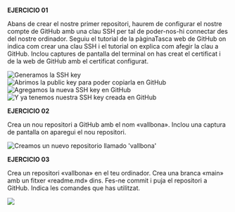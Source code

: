 
**EJERCICIO 01**

Abans de crear el nostre primer repositori, haurem de configurar el nostre compte de GitHub amb una clau SSH per tal de poder-nos-hi connectar des del nostre ordinador. Seguiu el tutorial de la pàginaTasca web de GitHub on indica com crear una clau SSH i el tutorial on explica com afegir la clau a GitHub. Inclou captures de pantalla del terminal on has creat el certificat i de la web de GitHub amb el certificat configurat.

![Generamos la SSH key](./img/Ejercicio_1.1.png)
![Abrimos la public key para poder copiarla en GitHub](./img/Ejercicio_1.2.png)
![Agregamos la nueva SSH key en GitHub](./img/Ejercicio_1.3.png)
![Y ya tenemos nuestra SSH key creada en GitHub](./img/Ejercicio_1.4.png)

**EJERCICIO 02**

Crea un nou repositori a GitHub amb el nom «vallbona». Inclou una captura de pantalla on aparegui el nou repositori.

![Creamos un nuevo repositorio llamado 'vallbona'](./img/Ejercicio_2.png)

**EJERCICIO 03**

Crea un repositori «vallbona» en el teu ordinador. Crea una branca «main» amb un fitxer «readme.md» dins. Fes-ne commit i puja el repositori a GitHub. Indica les comandes que has utilitzat.

![](./img/)